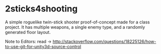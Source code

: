 # 2sticks4shooting

A simple roguelike twin-stick shooter proof-of-concept made for a class project. It has multiple weapons, a single enemy type, and a randomly generated floor layout.

Note to Editors: read -> http://stackoverflow.com/questions/18225126/how-to-use-git-for-unity3d-source-control

